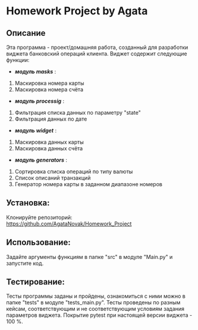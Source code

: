 # Homework Project by Agata

## Описание
Эта программа - проект/домашняя работа, созданный для разработки виджета банковский операций клиента.
Виджет содержит следующие функции:
+ ***модуль masks*** :
1. Маскировка номера карты
2. Маскировка номера счёта

+ ***модуль processig*** :
1. Фильтрация списка данных по параметру "state"
2. Фильтрация данных по дате

+ ***модуль widget*** :
1. Маскировка данных карты
2. Маскировка данных счёта

+ ***модуль generators*** :
1. Сортировка списка операций по типу валюты
2. Список описаний транзакций
3. Генератор номера карты в заданном диапазоне номеров


## Установка: 

Клонируйте репозиторий:
https://github.com/AgataNovak/Homework_Project

## Использование:
Задайте аргументы функциям в папке "src" в модуле "Main.py" и запустите код.


## Тестирование:
Тесты программы заданы и пройдены, ознакомиться с ними можно в папке "tests" в модуле "tests_main.py".
Тесты проведены по разным кейсам, соответствующим и не соответствующим условиям задания параметров виджета.
Покрытие pytest при настоящей версии виджета - 100 %.


